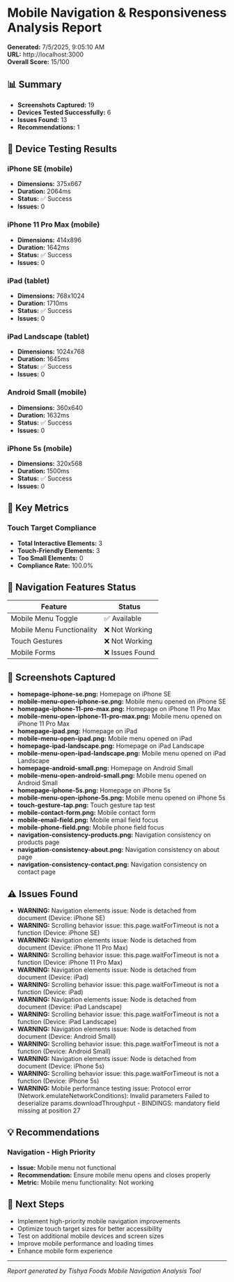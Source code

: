 # Mobile Navigation & Responsiveness Analysis Report

**Generated:** 7/5/2025, 9:05:10 AM  
**URL:** http://localhost:3000  
**Overall Score:** 15/100

## 📊 Summary

- **Screenshots Captured:** 19
- **Devices Tested Successfully:** 6
- **Issues Found:** 13
- **Recommendations:** 1

## 📱 Device Testing Results

### iPhone SE (mobile)
- **Dimensions:** 375x667
- **Duration:** 2064ms
- **Status:** ✅ Success
- **Issues:** 0

### iPhone 11 Pro Max (mobile)
- **Dimensions:** 414x896
- **Duration:** 1642ms
- **Status:** ✅ Success
- **Issues:** 0

### iPad (tablet)
- **Dimensions:** 768x1024
- **Duration:** 1710ms
- **Status:** ✅ Success
- **Issues:** 0

### iPad Landscape (tablet)
- **Dimensions:** 1024x768
- **Duration:** 1645ms
- **Status:** ✅ Success
- **Issues:** 0

### Android Small (mobile)
- **Dimensions:** 360x640
- **Duration:** 1632ms
- **Status:** ✅ Success
- **Issues:** 0

### iPhone 5s (mobile)
- **Dimensions:** 320x568
- **Duration:** 1500ms
- **Status:** ✅ Success
- **Issues:** 0


## 🎯 Key Metrics


### Touch Target Compliance
- **Total Interactive Elements:** 3
- **Touch-Friendly Elements:** 3
- **Too Small Elements:** 0
- **Compliance Rate:** 100.0%




## 🧭 Navigation Features Status

| Feature | Status |
|---------|--------|
| Mobile Menu Toggle | ✅ Available |
| Mobile Menu Functionality | ❌ Not Working |
| Touch Gestures | ❌ Not Working |
| Mobile Forms | ❌ Issues Found |

## 📸 Screenshots Captured

- **homepage-iphone-se.png:** Homepage on iPhone SE
- **mobile-menu-open-iphone-se.png:** Mobile menu opened on iPhone SE
- **homepage-iphone-11-pro-max.png:** Homepage on iPhone 11 Pro Max
- **mobile-menu-open-iphone-11-pro-max.png:** Mobile menu opened on iPhone 11 Pro Max
- **homepage-ipad.png:** Homepage on iPad
- **mobile-menu-open-ipad.png:** Mobile menu opened on iPad
- **homepage-ipad-landscape.png:** Homepage on iPad Landscape
- **mobile-menu-open-ipad-landscape.png:** Mobile menu opened on iPad Landscape
- **homepage-android-small.png:** Homepage on Android Small
- **mobile-menu-open-android-small.png:** Mobile menu opened on Android Small
- **homepage-iphone-5s.png:** Homepage on iPhone 5s
- **mobile-menu-open-iphone-5s.png:** Mobile menu opened on iPhone 5s
- **touch-gesture-tap.png:** Touch gesture tap test
- **mobile-contact-form.png:** Mobile contact form
- **mobile-email-field.png:** Mobile email field focus
- **mobile-phone-field.png:** Mobile phone field focus
- **navigation-consistency-products.png:** Navigation consistency on products page
- **navigation-consistency-about.png:** Navigation consistency on about page
- **navigation-consistency-contact.png:** Navigation consistency on contact page

## ⚠️ Issues Found

- **WARNING:** Navigation elements issue: Node is detached from document (Device: iPhone SE)
- **WARNING:** Scrolling behavior issue: this.page.waitForTimeout is not a function (Device: iPhone SE)
- **WARNING:** Navigation elements issue: Node is detached from document (Device: iPhone 11 Pro Max)
- **WARNING:** Scrolling behavior issue: this.page.waitForTimeout is not a function (Device: iPhone 11 Pro Max)
- **WARNING:** Navigation elements issue: Node is detached from document (Device: iPad)
- **WARNING:** Scrolling behavior issue: this.page.waitForTimeout is not a function (Device: iPad)
- **WARNING:** Navigation elements issue: Node is detached from document (Device: iPad Landscape)
- **WARNING:** Scrolling behavior issue: this.page.waitForTimeout is not a function (Device: iPad Landscape)
- **WARNING:** Navigation elements issue: Node is detached from document (Device: Android Small)
- **WARNING:** Scrolling behavior issue: this.page.waitForTimeout is not a function (Device: Android Small)
- **WARNING:** Navigation elements issue: Node is detached from document (Device: iPhone 5s)
- **WARNING:** Scrolling behavior issue: this.page.waitForTimeout is not a function (Device: iPhone 5s)
- **WARNING:** Mobile performance testing issue: Protocol error (Network.emulateNetworkConditions): Invalid parameters Failed to deserialize params.downloadThroughput - BINDINGS: mandatory field missing at position 27

## 💡 Recommendations

### Navigation - High Priority
- **Issue:** Mobile menu not functional
- **Recommendation:** Ensure mobile menu opens and closes properly
- **Metric:** Mobile menu functionality: Not working


## 🎯 Next Steps

- Implement high-priority mobile navigation improvements
- Optimize touch target sizes for better accessibility
- Test on additional mobile devices and screen sizes
- Improve mobile performance and loading times
- Enhance mobile form experience

---
*Report generated by Tishya Foods Mobile Navigation Analysis Tool*
